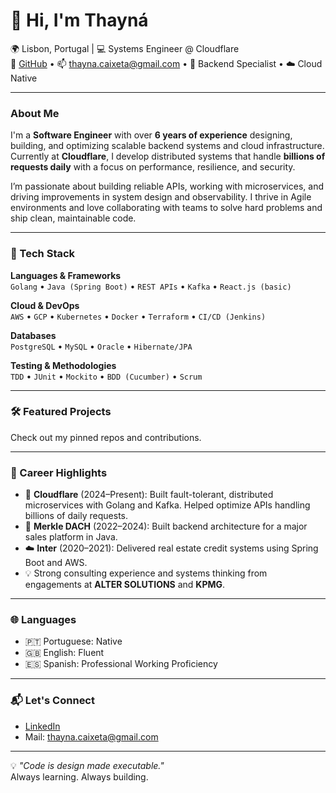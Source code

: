 # 👋 Hi, I'm Thayná

🌍 Lisbon, Portugal | 💻 Systems Engineer @ Cloudflare  
🔗 [GitHub](https://github.com/thaynaCaixeta) • 📫 thayna.caixeta@gmail.com • 🧠 Backend Specialist • ☁️ Cloud Native

---

### About Me

I'm a **Software Engineer** with over **6 years of experience** designing, building, and optimizing scalable backend systems and cloud infrastructure. Currently at **Cloudflare**, I develop distributed systems that handle **billions of requests daily** with a focus on performance, resilience, and security.

I’m passionate about building reliable APIs, working with microservices, and driving improvements in system design and observability. I thrive in Agile environments and love collaborating with teams to solve hard problems and ship clean, maintainable code.

---

### 🧰 Tech Stack

**Languages & Frameworks**  
`Golang` • `Java (Spring Boot)` • `REST APIs` • `Kafka` • `React.js (basic)`

**Cloud & DevOps**  
`AWS` • `GCP` • `Kubernetes` • `Docker` • `Terraform` • `CI/CD (Jenkins)`

**Databases**  
`PostgreSQL` • `MySQL` • `Oracle` • `Hibernate/JPA`

**Testing & Methodologies**  
`TDD` • `JUnit` • `Mockito` • `BDD (Cucumber)` • `Scrum`

---

### 🛠️ Featured Projects

 Check out my pinned repos and contributions.

---

### 💼 Career Highlights

- 🏢 **Cloudflare** (2024–Present): Built fault-tolerant, distributed microservices with Golang and Kafka. Helped optimize APIs handling billions of daily requests.
- 🧪 **Merkle DACH** (2022–2024): Built backend architecture for a major sales platform in Java.
- ☁️ **Inter** (2020–2021): Delivered real estate credit systems using Spring Boot and AWS.
- 💡 Strong consulting experience and systems thinking from engagements at **ALTER SOLUTIONS** and **KPMG**.

---

### 🌐 Languages

- 🇵🇹 Portuguese: Native
- 🇬🇧 English: Fluent
- 🇪🇸 Spanish: Professional Working Proficiency

---

### 📬 Let's Connect

- [LinkedIn](https://www.linkedin.com/in/thayna-caixeta)
- Mail: thayna.caixeta@gmail.com
---

💡 *"Code is design made executable."*  
Always learning. Always building.
